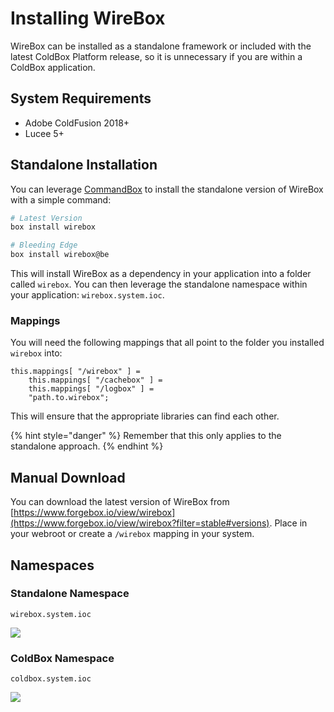 # Installing WireBox

WireBox can be installed as a standalone framework or included with the latest ColdBox Platform release, so it is unnecessary if you are within a ColdBox application.

## System Requirements

* Adobe ColdFusion 2018+
* Lucee 5+

## Standalone Installation

You can leverage [CommandBox](http://www.ortussolutions.com/products/commandbox) to install the standalone version of WireBox with a simple command:

```bash
# Latest Version
box install wirebox

# Bleeding Edge
box install wirebox@be
```

This will install WireBox as a dependency in your application into a folder called `wirebox`. You can then leverage the standalone namespace within your application: `wirebox.system.ioc`.

### Mappings

You will need the following mappings that all point to the folder you installed `wirebox` into:

```cfscript
this.mappings[ "/wirebox" ] = 
    this.mappings[ "/cachebox" ] = 
    this.mappings[ "/logbox" ] =  
    "path.to.wirebox";
```

This will ensure that the appropriate libraries can find each other.

{% hint style="danger" %}
Remember that this only applies to the standalone approach.
{% endhint %}

## Manual Download

You can download the latest version of WireBox from [https://www.forgebox.io/view/wirebox](https://www.forgebox.io/view/wirebox?filter=stable#versions). Place in your webroot or create a `/wirebox` mapping in your system.

## Namespaces

### Standalone Namespace

`wirebox.system.ioc`

![](<../.gitbook/assets/installing\_WireBoxSystem (1).jpg>)

### ColdBox Namespace

`coldbox.system.ioc`

![](../.gitbook/assets/installing\_ColdBoxSystem.jpg)
